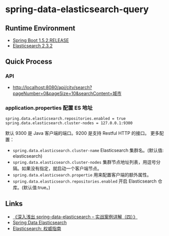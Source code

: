 # spring-data-elasticsearch-query

## Runtime Environment
- [Spring Boot 1.5.2.RELEASE](https://projects.spring.io/spring-boot)
- [Elasticsearch 2.3.2](https://www.elastic.co/downloads/past-releases/elasticsearch-2-3-2)

## Quick Process
### API
- [http://localhost:8080/api/city/search?pageNumber=0&pageSize=10&searchContent=城市](http://localhost:8080/api/city/search?pageNumber=0&pageSize=10&searchContent=城市)

### application.properties 配置 ES 地址
```
spring.data.elasticsearch.repositories.enabled = true
spring.data.elasticsearch.cluster-nodes = 127.0.0.1:9300
```
默认 9300 是 Java 客户端的端口。9200 是支持 Restful HTTP 的接口。
更多配置：
- `spring.data.elasticsearch.cluster-name` Elasticsearch    集群名。(默认值: elasticsearch)
- `spring.data.elasticsearch.cluster-nodes`    集群节点地址列表，用逗号分隔。如果没有指定，就启动一个客户端节点。
- `spring.data.elasticsearch.propertie`     用来配置客户端的额外属性。
- `spring.data.elasticsearch.repositories.enabled`     开启 Elasticsearch 仓库。(默认值:true。)

## Links
- [《深入浅出 spring-data-elasticsearch – 实战案例详解（四）》](http://www.bysocket.com/?p=1902)
- [Spring Data Elasticsearch](https://docs.spring.io/spring-data/elasticsearch/docs/2.1.1.RELEASE/reference/html/)
- [Elasticsearch: 权威指南](https://www.elastic.co/guide/cn/elasticsearch/guide/current/index.html)
